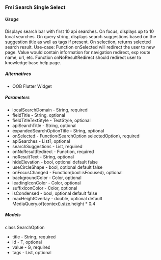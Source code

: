 ### Fmi Search Single Select

##### Usage

Displays search bar with first 10 api searches. On focus, displays up to 10 local searches. On query string, displays search suggestions based on the suggestion title as well as tags if present. On selection, returns selected search result.
Use-case: Function onSelected will redirect the user to new page. Value would contain information for navigation redirect, exp route name, url, etc. Function onNoResultRedirect should redirect user to knowledge base help page.

##### Alternatives

- OOB Flutter Widget

##### Parameters

- localSearchDomain - String, required
- fieldTitle - String, optional
- fieldTitleTextStyle - TextStyle, optional
- apiSearchTitle - String, optional
- expandedSearchOptionTitle - String, optional
- onSelected - Function(SearchOption selectedOption), required
- apiSearches - List<SearchOption>?, optional
- searchSuggestions - List<SearchOption>, required
- onNoResultRedirect - Function, required
- noResultText - String, optional
- hideElevation - bool, optional default false
- useCircleShape - bool, optional default false
- onFocusChanged - Function(bool isFocused), optional
- backgroundColor - Color, optional
- leadingIconColor - Color, optional
- suffixIconColor - Color, optional
- isCondensed - bool, optional default false
- maxHeightOverlay - double, optional default MediaQuery.of(context).size.height * 0.4

##### Models

class SearchOption

- title - String, required
- id - T, optional
- value - G, required
- tags - List<String>, optional

`  `
